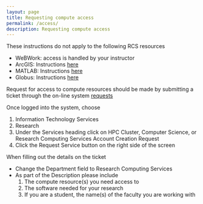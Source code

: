 ```yaml
---
layout: page
title: Requesting compute access 
permalink: /access/
description: Requesting compute access
---
```


These instructions do not apply to the following RCS resources
- WeBWork: access is handled by your instructor
- ArcGIS: Instructions [here]()
- MATLAB: Instructions [here]()
- Globus: Instructions [here]()

Request for access to compute resources should be made by
submitting a ticket through the on-line system [requests](https://request.fandm.edu)

Once logged into the system, choose
1. Information Technology Services
2. Research
3. Under the Services heading click on
   HPC Cluster, Computer Science, or Research Computing Services Account Creation Request
4. Click the Request Service button on the right side of the screen

When filling out the details on the ticket
- Change the Department field to Research Computing Services
- As part of the Description please include
  1. The compute resource(s) you need access to
  2. The software needed for your research
  3. If you are a student, the name(s) of the faculty you are working with